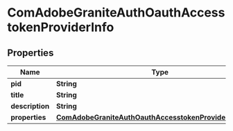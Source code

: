 
# ComAdobeGraniteAuthOauthAccesstokenProviderInfo

## Properties
Name | Type | Description | Notes
------------ | ------------- | ------------- | -------------
**pid** | **String** |  |  [optional]
**title** | **String** |  |  [optional]
**description** | **String** |  |  [optional]
**properties** | [**ComAdobeGraniteAuthOauthAccesstokenProviderProperties**](ComAdobeGraniteAuthOauthAccesstokenProviderProperties.md) |  |  [optional]



